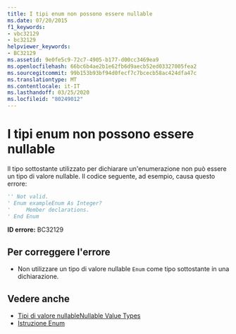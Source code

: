 ```yaml
---
title: I tipi enum non possono essere nullable
ms.date: 07/20/2015
f1_keywords:
- vbc32129
- bc32129
helpviewer_keywords:
- BC32129
ms.assetid: 9e0fe5c9-72c7-4905-b177-d00cc3469ea9
ms.openlocfilehash: 66bc6b4ae2b1e62fb6d9aecb52ed03327005fea2
ms.sourcegitcommit: 99b153b93bf94d0fecf7c7bcecb58ac424dfa47c
ms.translationtype: MT
ms.contentlocale: it-IT
ms.lasthandoff: 03/25/2020
ms.locfileid: "80249012"
---
```

# <a name="enum-types-cannot-be-nullable"></a>I tipi enum non possono essere nullable
Il tipo sottostante utilizzato per dichiarare un'enumerazione non può essere un tipo di valore nullable. Il codice seguente, ad esempio, causa questo errore:  
  
```vb  
'' Not valid.  
' Enum exampleEnum As Integer?  
'     Member declarations.  
' End Enum  
```  
  
 **ID errore:** BC32129  
  
## <a name="to-correct-this-error"></a>Per correggere l'errore  
  
- Non utilizzare un tipo di valore nullable `Enum` come tipo sottostante in una dichiarazione.  
  
## <a name="see-also"></a>Vedere anche

- [Tipi di valore nullableNullable Value Types](../../visual-basic/programming-guide/language-features/data-types/nullable-value-types.md)
- [Istruzione Enum](../../visual-basic/language-reference/statements/enum-statement.md)
